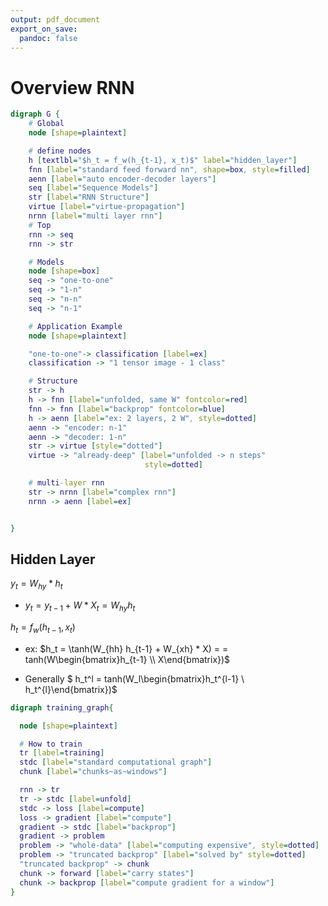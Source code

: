 ```yaml
---
output: pdf_document
export_on_save:
  pandoc: false
---
```


# Overview RNN

```dot {}
digraph G {
    # Global
    node [shape=plaintext]

    # define nodes
    h [textlbl="$h_t = f_w(h_{t-1}, x_t)$" label="hidden_layer"]
    fnn [label="standard feed forward nn", shape=box, style=filled]
    aenn [label="auto encoder-decoder layers"]
    seq [label="Sequence Models"]
    str [label="RNN Structure"]
    virtue [label="virtue-propagation"]
    nrnn [label="multi layer rnn"]
    # Top
    rnn -> seq
    rnn -> str

    # Models
    node [shape=box]
    seq -> "one-to-one"
    seq -> "1-n"
    seq -> "n-n"
    seq -> "n-1"

    # Application Example
    node [shape=plaintext]

    "one-to-one"-> classification [label=ex]
    classification -> "1 tensor image - 1 class"

    # Structure
    str -> h
    h -> fnn [label="unfolded, same W" fontcolor=red]
    fnn -> fnn [label="backprop" fontcolor=blue]
    h -> aenn [label="ex: 2 layers, 2 W", style=dotted]
    aenn -> "encoder: n-1"
    aenn -> "decoder: 1-n"
    str -> virtue [style="dotted"]
    virtue -> "already-deep" [label="unfolded -> n steps"
                              style=dotted]

    # multi-layer rnn
    str -> nrnn [label="complex rnn"]
    nrnn -> aenn [label=ex]


}
```

## Hidden Layer

$y_t = W_{hy} * h_t$

- $y_t = y_{t-1} + W * X_t = W_{hy}h_t$

$h_t = f_w(h_{t-1}, x_t)$

- ex: $h_t = \tanh(W_{hh} h_{t-1} + W_{xh} * X) = = tanh(W\begin{bmatrix}h_{t-1} \\ X\end{bmatrix})$

- Generally
  $ h_t^l = tanh(W_l\begin{bmatrix}h_t^{l-1} \\ h_t^{l}\end{bmatrix})$

```dot
digraph training_graph{

  node [shape=plaintext]

  # How to train
  tr [label=training]
  stdc [label="standard computational graph"]
  chunk [label="chunks~as~windows"]

  rnn -> tr
  tr -> stdc [label=unfold]
  stdc -> loss [label=compute]
  loss -> gradient [label="compute"]
  gradient -> stdc [label="backprop"]
  gradient -> problem
  problem -> "whole-data" [label="computing expensive", style=dotted]
  problem -> "truncated backprop" [label="solved by" style=dotted]
  "truncated backprop" -> chunk
  chunk -> forward [label="carry states"]
  chunk -> backprop [label="compute gradient for a window"]
}
```
